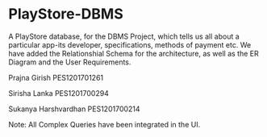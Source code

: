 # PlayStore-DBMS
A PlayStore database, for the DBMS Project, which tells us all about a particular app-its developer, specifications, methods of payment etc.
We have added the Relationshial Schema for the architecture, as well as the ER Diagram and the User Requirements. 


Prajna Girish PES1201701261

Sirisha Lanka PES1201700294

Sukanya Harshvardhan PES1201700214


Note: All Complex Queries have been integrated in the UI.
